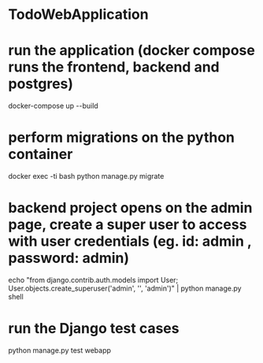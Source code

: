 # TodoWebApplication

# run the application (docker compose runs the frontend, backend and postgres)
docker-compose up --build

# perform migrations on the python container
docker exec -ti <web container id> bash
python manage.py migrate

# backend project opens on the admin page, create a super user to access with user credentials (eg. id: admin , password: admin)
echo "from django.contrib.auth.models import User; User.objects.create_superuser('admin', '', 'admin')" | python manage.py shell

# run the Django test cases
python manage.py test webapp
